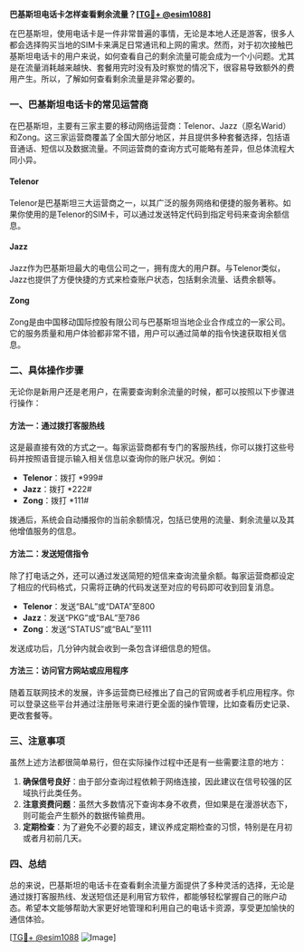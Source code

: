 **巴基斯坦电话卡怎样查看剩余流量？[[TG💪+ @esim1088](https://t.me/s/esim1088)]**

在巴基斯坦，使用电话卡是一件非常普遍的事情，无论是本地人还是游客，很多人都会选择购买当地的SIM卡来满足日常通讯和上网的需求。然而，对于初次接触巴基斯坦电话卡的用户来说，如何查看自己的剩余流量可能会成为一个小问题。尤其是在流量消耗越来越快、套餐用完时没有及时察觉的情况下，很容易导致额外的费用产生。所以，了解如何查看剩余流量是非常必要的。

### 一、巴基斯坦电话卡的常见运营商

在巴基斯坦，主要有三家主要的移动网络运营商：Telenor、Jazz（原名Warid）和Zong。这三家运营商覆盖了全国大部分地区，并且提供多种套餐选择，包括语音通话、短信以及数据流量。不同运营商的查询方式可能略有差异，但总体流程大同小异。

#### Telenor
Telenor是巴基斯坦三大运营商之一，以其广泛的服务网络和便捷的服务著称。如果你使用的是Telenor的SIM卡，可以通过发送特定代码到指定号码来查询余额信息。

#### Jazz
Jazz作为巴基斯坦最大的电信公司之一，拥有庞大的用户群。与Telenor类似，Jazz也提供了方便快捷的方式来检查账户状态，包括剩余流量、话费余额等。

#### Zong
Zong是由中国移动国际控股有限公司与巴基斯坦当地企业合作成立的一家公司。它的服务质量和用户体验都非常不错，用户可以通过简单的指令快速获取相关信息。

### 二、具体操作步骤

无论你是新用户还是老用户，在需要查询剩余流量的时候，都可以按照以下步骤进行操作：

#### 方法一：通过拨打客服热线
这是最直接有效的方式之一。每家运营商都有专门的客服热线，你可以拨打这些号码并按照语音提示输入相关信息以查询你的账户状况。例如：
- **Telenor**：拨打 *999#
- **Jazz**：拨打 *222#
- **Zong**：拨打 *111#

拨通后，系统会自动播报你的当前余额情况，包括已使用的流量、剩余流量以及其他增值服务的信息。

#### 方法二：发送短信指令
除了打电话之外，还可以通过发送简短的短信来查询流量余额。每家运营商都设定了相应的代码格式，只需将正确的代码发送至对应的号码即可收到回复消息。

- **Telenor**：发送“BAL”或“DATA”至800
- **Jazz**：发送“PKG”或“BAL”至786
- **Zong**：发送“STATUS”或“BAL”至111

发送成功后，几分钟内就会收到一条包含详细信息的短信。

#### 方法三：访问官方网站或应用程序
随着互联网技术的发展，许多运营商已经推出了自己的官网或者手机应用程序。你可以登录这些平台并通过注册账号来进行更全面的操作管理，比如查看历史记录、更改套餐等。

### 三、注意事项

虽然上述方法都很简单易行，但在实际操作过程中还是有一些需要注意的地方：

1. **确保信号良好**：由于部分查询过程依赖于网络连接，因此建议在信号较强的区域执行此类任务。
2. **注意资费问题**：虽然大多数情况下查询本身不收费，但如果是在漫游状态下，则可能会产生额外的数据传输费用。
3. **定期检查**：为了避免不必要的超支，建议养成定期检查的习惯，特别是在月初或者月初前几天。

### 四、总结

总的来说，巴基斯坦的电话卡在查看剩余流量方面提供了多种灵活的选择，无论是通过拨打客服热线、发送短信还是利用官方软件，都能够轻松掌握自己的账户动态。希望本文能够帮助大家更好地管理和利用自己的电话卡资源，享受更加愉快的通信体验。

[[TG💪+ @esim1088](https://t.me/s/esim1088) ![Image](https://i.postimg.cc/4NQfJmqS/Snipaste-2025-05-13-00-14-12.png)]